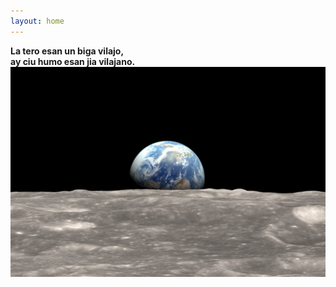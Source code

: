 ```yaml
---
layout: home
---
```


**La tero esan un biga vilajo, <br>ay ciu humo esan jia vilajano.**
![Source: NASA](Earth_Moon_resize_md.jpg)


